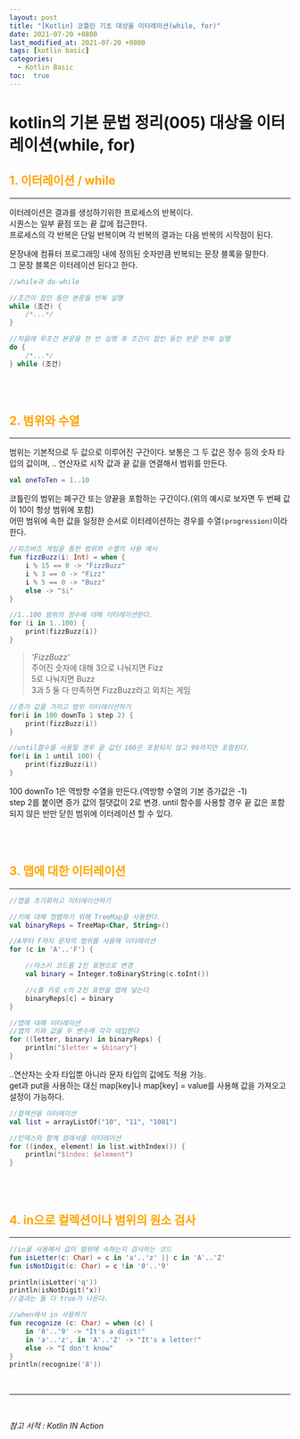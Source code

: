 ```yaml
---
layout: post
title: "[Kotlin] 코틀린 기초 대상을 이터레이션(while, for)"
date: 2021-07-20 +0800
last_modified_at: 2021-07-20 +0800
tags: [kotlin basic]
categories:
  - Kotlin Basic
toc:  true
---
```


# kotlin의 기본 문법 정리(005) 대상을 이터레이션(while, for)

## <span style="color:orange">1. 이터레이션 / while</span>  
---  
이터레이션은 결과를 생성하기위한 프로세스의 반복이다.  
시퀀스는 일부 끝점 또는 끝 값에 접근한다.  
프로세스의 각 반복은 단일 반복이며 각 반복의 결과는 다음 반복의 시작점이 된다. 
   
문장내에 컴퓨터 프로그래밍 내에 정의된 숫자만큼 반복되는 문장 블록을 말한다.  
그 문장 블록은 이터레이션 된다고 한다.  

```kotlin
//while과 do-while

//조건이 참인 동안 본문을 반복 실행
while (조건) {
    /*...*/
}

//처음에 무조건 본문을 한 번 실행 후 조건이 참인 동안 본문 반복 실행
do {
    /*...*/
} while (조건)
```

<br><br>

## <span style="color:orange">2. 범위와 수열</span>
---
범위는 기본적으로 두 값으로 이루어진 구간이다. 보통은 그 두 값은 정수 등의 숫자 타입의 값이며, .. 연산자로 시작 값과 끝 값을 연결해서 범위를 만든다.

```kotlin
val oneToTen = 1..10
```

코틀린의 범위는 폐구간 또는 양끝을 포함하는 구간이다.(위의 예시로 보자면 두 번째 값이 10이 항상 범위에 포함)  
어떤 범위에 속한 값을 일정한 순서로 이터레이션하는 경우를 수열`(progression)`이라 한다.

```kotlin
//피즈버즈 게임을 통한 범위와 수열의 사용 예시
fun fizzBuzz(i: Int) = when {
    i % 15 == 0 -> "FizzBuzz" 
    i % 3 == 0 -> "Fizz" 
    i % 5 == 0 -> "Buzz" 
    else -> "$i"
}

//1..100 범위의 정수에 대해 이터레이션한다.
for (i in 1..100) {
    print(fizzBuzz(i))
}
```

> _'FizzBuzz'_  
> 주어진 숫자에 대해 3으로 나눠지면 Fizz  
> 5로 나눠지면 Buzz  
> 3과 5 둘 다 만족하면 FizzBuzz라고 외치는 게임

```kotlin
//증가 값을 가지고 범위 이터레이션하기
for(i in 100 downTo 1 step 2) {
    print(fizzBuzz(i))
}

//until함수를 사용할 경우 끝 값인 100은 포함되지 않고 99까지만 포함된다.
for(i in 1 until 100) {
    print(fizzBuzz(i))
}
```
100 downTo 1은 역방향 수열을 만든다.(역방향 수열의 기본 증가값은 -1)  
step 2를 붙이면 증가 값의 절댓값이 2로 변경.
until 함수를 사용할 경우 끝 값은 포함되지 않은 반만 닫힌 범위에 이터레이션 할 수 있다.

<br><br>

## <span style="color:orange">3. 맵에 대한 이터레이션</span>
---
```kotlin
//맵을 초기화하고 이터레이션하기

//키에 대해 정렬하기 위해 TreeMap을 사용한다.
val binaryReps = TreeMap<Char, String>()

//A부터 F까지 문자의 범위를 사용해 이터레이션
for (c in 'A'..'F') {

    //아스키 코드를 2진 표현으로 변경
    val binary = Integer.toBinaryString(c.toInt())

    //c를 키로 c의 2진 표현을 맵에 넣는다
    binaryReps[c] = binary
}

//맵에 대해 이터레이션
//맵의 키와 값을 두 변수에 각각 대입한다
for ((letter, binary) in binaryReps) {
    println("$letter = $binary")
}

```
..연산자는 숫자 타입뿐 아니라 문자 타입의 값에도 적용 가능.  
get과 put을 사용하는 대신 map[key]나 map[key] = value를 사용해 값을 가져오고 설정이 가능하다.

```kotlin
//컬렉션을 이터레이션
val list = arrayListOf("10", "11", "1001")

//인덱스와 함께 컬레셔을 이터레이션
for ((index, element) in list.withIndex()) {
    println("$index: $element")
}
```
<br><br>

## <span style="color:orange">4. in으로 컬렉션이나 범위의 원소 검사</span>
---
```kotlin
//in을 사용해서 값이 범위에 속하는지 검사하는 코드
fun isLetter(c: Char) = c in 'a'..'z' || c in 'A'..'Z'
fun isNotDigit(c: Char) = c !in '0'..'9'

println(isLetter('q'))
println(isNotDigit('x))
//결과는 둘 다 true가 나온다.
```

```kotlin
//when에서 in 사용하기
fun recognize (c: Char) = when (c) {
    in '0'..'9' -> "It's a digit!" 
    in 'a'..'z', in 'A'..'Z' -> "It's a letter!"
    else -> "I don't know"
}
println(recognize('8'))
```
<br>

---

<br>

*참고 서적 : Kotlin IN Action*